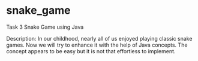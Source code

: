 # snake_game
Task 3 Snake Game using Java

Description: In our childhood, nearly all of us enjoyed playing classic snake games. Now we will try to enhance it with the help of Java concepts. The concept appears to be easy but it is not that effortless to implement.
